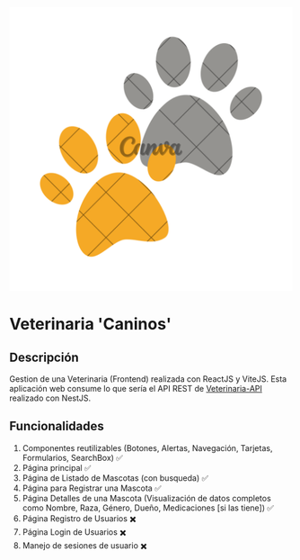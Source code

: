 ![logo](/public/brand.png)

# Veterinaria 'Caninos'

## Descripción

Gestion de una Veterinaria (Frontend) realizada con ReactJS y ViteJS.
Esta aplicación web consume lo que sería el API REST de [Veterinaria-API](https://github.com/juncos22/veterinaria-api) realizado con NestJS.

## Funcionalidades

1. Componentes reutilizables (Botones, Alertas, Navegación, Tarjetas, Formularios, SearchBox) ✅
2. Página principal ✅
3. Página de Listado de Mascotas (con busqueda) ✅
4. Página para Registrar una Mascota ✅
5. Página Detalles de una Mascota (Visualización de datos completos como Nombre, Raza, Género, Dueño, Medicaciones [si las tiene]) ✅
6. Página Registro de Usuarios ✖️
7. Página Login de Usuarios ✖️
8. Manejo de sesiones de usuario ✖️
